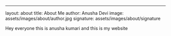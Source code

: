 ---
layout: about
title: About Me
author: Anusha Devi
image: assets/images/about/author.jpg
signature: assets/images/about/signature

Hey everyone this is anusha kumari and this is my website
